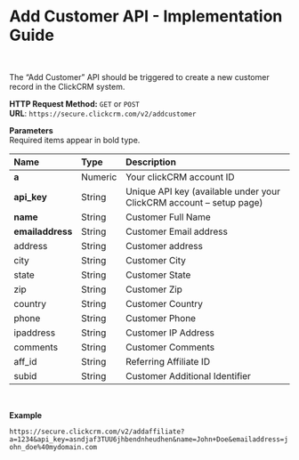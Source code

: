 <h1>Add Customer API - Implementation Guide</h1><br>
<p>The “Add Customer” API should be triggered to create a new customer record in the ClickCRM system.</p>
<p><strong>HTTP Request Method:</strong> <code>GET</code> or <code>POST</code><br>
<strong>URL</strong>: <code>https://secure.clickcrm.com/v2/addcustomer</code><br></p>
<p><strong>Parameters</strong><br>
Required items appear in bold type.</p>
<table>
<thead>
<tr>
<th align="left">Name</th>
<th align="left">Type</th>
<th align="left">Description</th>
</tr>
</thead>
<tbody>
<tr>
<td align="left"><strong>a<strong></td>
<td align="left">Numeric</td>
<td align="left">Your clickCRM account ID</td>
</tr>
<tr>
<td align="left"><strong>api_key</strong></td>
<td align="left">String</td>
<td align="left">Unique API key (available under your ClickCRM account – setup page)</td>
</tr>
<tr>
<td align="left"><strong>name</strong></td>
<td align="left">String</td>
<td align="left">Customer Full Name</td>
</tr>
<tr>
<td align="left"><strong>emailaddress</strong></td>
<td align="left">String</td>
<td align="left">Customer Email address</td>
</tr>
<td align="left">address</td>
<td align="left">String</td>
<td align="left">Customer address</td>
</tr>
<tr>
<td align="left">city</td>
<td align="left">String</td>
<td align="left">Customer City</td>
</tr>
<tr>
<td align="left">state</td>
<td align="left">String</td>
<td align="left">Customer State</td>
</tr>
<tr>
<td align="left">zip</td>
<td align="left">String</td>
<td align="left">Customer Zip</td>
</tr>
<tr>
<td align="left">country</td>
<td align="left">String</td>
<td align="left">Customer Country</td>
</tr>
<tr>
<td align="left">phone</td>
<td align="left">String</td>
<td align="left">Customer Phone</td>
</tr>
<tr>
<td align="left">ipaddress</td>
<td align="left">String</td>
<td align="left">Customer IP Address</td>
</tr> 
<tr>
<td align="left">comments</td>
<td align="left">String</td>
<td align="left">Customer Comments</td>
</tr>
<tr>
<td align="left">aff_id</td>
<td align="left">String</td>
<td align="left">Referring Affiliate ID</td>
</tr>
<tr>
<td align="left">subid</td>
<td align="left">String</td>
<td align="left">Customer Additional Identifier</td>
</tr>   
</tbody>
</table>
<br>
<p><strong>Example</strong></p>
<p><code>https://secure.clickcrm.com/v2/addaffiliate?a=1234&api_key=asndjaf3TUU6jhbendnheudhen&name=John+Doe&emailaddress=john_doe%40mydomain.com</code><br>
